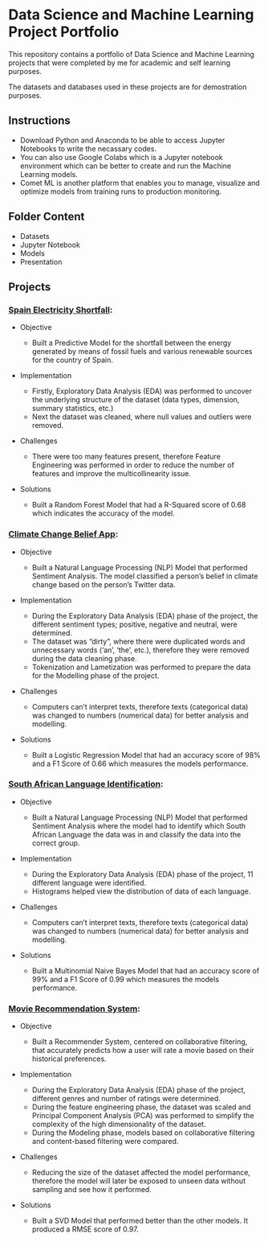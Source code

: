 # Data Science and Machine Learning Project Portfolio
This repository contains a portfolio of Data Science and Machine Learning projects that were completed by me for academic and self learning purposes. 

The datasets and databases used in these projects are for demostration purposes.

## Instructions
- Download Python and Anaconda to be able to access Jupyter Notebooks to write the necassary codes.
- You can also use Google Colabs which is a Jupyter notebook environment which can be better to create and run the Machine Learning models.
- Comet ML is another platform that enables you to manage, visualize and optimize models from training runs to production monitoring.

## Folder Content
- Datasets
- Jupyter Notebook
- Models
- Presentation


## Projects

### [Spain Electricity Shortfall](https://github.com/Seni88/Data_Science_and_Machine_Learning_Projects/tree/main/Spain%20Electricity%20Shortfall%20Challenge):

- Objective
  - Built a Predictive Model for the shortfall between the energy generated by means of fossil fuels and various renewable sources for the country of Spain.

- Implementation
  - Firstly, Exploratory Data Analysis (EDA) was performed to uncover the underlying structure of the dataset (data types, dimension, summary statistics, etc.)
  - Next the dataset was cleaned, where null values and outliers were removed.

- Challenges
  - There were too many features present, therefore Feature Engineering was performed in order to reduce the number of features and improve the multicollinearity issue.

- Solutions
  - Built a Random Forest Model that had a R-Squared score of 0.68 which indicates the accuracy of the model.

### [Climate Change Belief App](https://github.com/Seni88/Data_Science_and_Machine_Learning_Projects/tree/main/Climate%20Change%20Belief%20App):

- Objective
  - Built a Natural Language Processing (NLP) Model that performed Sentiment Analysis. The model classified a person’s belief in climate change based on the person’s Twitter data.

- Implementation
  - During the Exploratory Data Analysis (EDA) phase of the project, the different sentiment types; positive, negative and neutral, were determined.
  - The dataset was “dirty”, where there were duplicated words and unnecessary words (‘an’, ‘the’, etc.), therefore they were removed during the data cleaning phase.
  - Tokenization and Lametization was performed to prepare the data for the Modelling phase of the project.

- Challenges
  - Computers can’t interpret  texts, therefore texts (categorical data) was changed to numbers (numerical data) for better analysis and modelling.

- Solutions
  - Built a Logistic Regression Model that had an accuracy score of 98% and a F1 Score of 0.66 which measures the models performance.

### [South African Language Identification](https://github.com/Seni88/Data_Science_and_Machine_Learning_Projects/tree/main/South%20African%20Language%20Identification):

- Objective
  - Built a Natural Language Processing (NLP) Model that performed Sentiment Analysis where the model had to identify which South African Language the data was in and classify the data into the correct group.
  
- Implementation
  - During the Exploratory Data Analysis (EDA) phase of the project, 11 different language were identified.
  - Histograms helped view the distribution of data of each language.
  
- Challenges
  - Computers can’t interpret  texts, therefore texts (categorical data) was changed to numbers (numerical data) for better analysis and modelling.
  
- Solutions
  - Built a Multinomial Naive Bayes Model that had an accuracy score of 99% and a F1 Score of 0.99 which measures the models performance.

### [Movie Recommendation System]():

- Objective
  - Built a Recommender System, centered on collaborative filtering, that accurately predicts how a user will rate a movie based on their historical preferences.
  
- Implementation
  - During the Exploratory Data Analysis (EDA) phase of the project, different genres and number of ratings were determined.
  - During the feature engineering phase, the dataset was scaled and Principal Component Analysis (PCA) was performed to simplify the complexity of the high dimensionality of the dataset.
  - During the Modeling phase, models based on collaborative filtering and content-based filtering were compared.
  
- Challenges
  - Reducing the size of the dataset affected the model performance, therefore the model will later be exposed to unseen data without sampling and see how it performed.

- Solutions
  - Built a SVD Model that performed better than the other models. It produced a RMSE score of 0.97.
